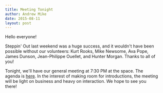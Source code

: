```yaml
---
title: Meeting Tonight
author: Andrew Mike
date: 2015-08-11
layout: post
---
```


Hello everyone! 

Steppin' Out last weekend was a huge success, and it wouldn't have been possible without our volunteers: Kurt Rooks, Mike Newsome, Ava Pope, James Dunson, Jean-Philippe Ouellet, and Hunter Morgan. Thanks to all of you!

Tonight, we'll have our general meeting at 7:30 PM at the space. The agenda is [here](http://wiki.hacksburg.org/meetings:meeting_agenda_and_minutes_for_2015-08-11). In the interest of making room for introductions, the meeting will be light on business and heavy on interaction. We hope to see you there!